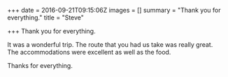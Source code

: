 +++
date = 2016-09-21T09:15:06Z
images = []
summary = "Thank you for everything."
title = "Steve"

+++
Thank you for everything.

It was a wonderful trip. The route that you had us take was really great.  
The accommodations were excellent as well as the food.

Thanks for everything.